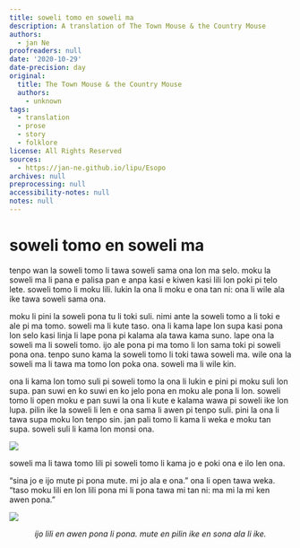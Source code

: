 ```yaml
---
title: soweli tomo en soweli ma
description: A translation of The Town Mouse & the Country Mouse
authors:
  - jan Ne
proofreaders: null
date: '2020-10-29'
date-precision: day
original:
  title: The Town Mouse & the Country Mouse
  authors:
    - unknown
tags:
  - translation
  - prose
  - story
  - folklore
license: All Rights Reserved
sources:
  - https://jan-ne.github.io/lipu/Esopo
archives: null
preprocessing: null
accessibility-notes: null
notes: null
---
```


# soweli tomo en soweli ma

tenpo wan la soweli tomo li tawa soweli sama ona lon ma selo. moku la soweli ma li pana e palisa pan e anpa kasi e kiwen kasi lili lon poki pi telo lete. soweli tomo li moku lili. lukin la ona li moku e ona tan ni: ona li wile ala ike tawa soweli sama ona.

moku li pini la soweli pona tu li toki suli. nimi ante la soweli tomo a li toki e ale pi ma tomo. soweli ma li kute taso. ona li kama lape lon supa kasi pona lon selo kasi linja li lape pona pi kalama ala tawa kama suno. lape ona la soweli ma li soweli tomo. ijo ale pona pi ma tomo li lon sama toki pi soweli pona ona. tenpo suno kama la soweli tomo li toki tawa soweli ma. wile ona la soweli ma li tawa ma tomo lon poka ona. soweli ma li wile kin.

ona li kama lon tomo suli pi soweli tomo la ona li lukin e pini pi moku suli lon supa. pan suwi en ko suwi en ko jelo pona en moku ale pona li lon. soweli tomo li open moku e pan suwi la ona li kute e kalama wawa pi soweli ike lon lupa. pilin ike la soweli li len e ona sama li awen pi tenpo suli. pini la ona li tawa supa moku lon tenpo sin. jan pali tomo li kama li weka e moku tan supa. soweli suli li kama lon monsi ona.

![](https://jan-ne.github.io/lipu/Esopo/soweli_tomo_en_soweli_ma.jpg)

soweli ma li tawa tomo lili pi soweli tomo li kama jo e poki ona e ilo len ona.

“sina jo e ijo mute pi pona mute. mi jo ala e ona.” ona li open tawa weka. “taso moku lili en lon lili pona mi li pona tawa mi tan ni: ma mi la mi ken awen pona.”

![](https://jan-ne.github.io/lipu/Esopo/soweli_ma.jpg)

*<p style="text-align: center;">ijo lili en awen pona li pona. mute en pilin ike en sona ala li ike.</p>*